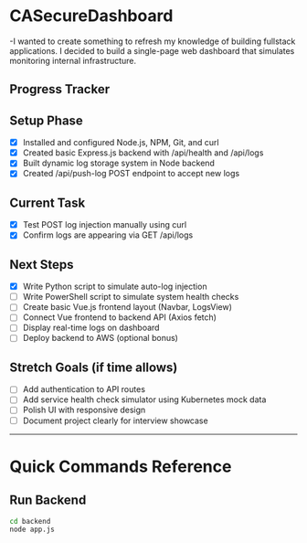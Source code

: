 # CASecureDashboard
-I wanted to create something to refresh my knowledge of building fullstack applications. I decided to build a single-page web dashboard that simulates monitoring internal infrastructure.


## Progress Tracker
##  Setup Phase
- [x] Installed and configured Node.js, NPM, Git, and curl
- [x] Created basic Express.js backend with /api/health and /api/logs
- [x] Built dynamic log storage system in Node backend
- [x] Created /api/push-log POST endpoint to accept new logs

##  Current Task
- [x] Test POST log injection manually using curl
- [x] Confirm logs are appearing via GET /api/logs

## Next Steps
- [x] Write Python script to simulate auto-log injection
- [ ] Write PowerShell script to simulate system health checks
- [ ] Create basic Vue.js frontend layout (Navbar, LogsView)
- [ ] Connect Vue frontend to backend API (Axios fetch)
- [ ] Display real-time logs on dashboard
- [ ] Deploy backend to AWS (optional bonus)

## Stretch Goals (if time allows)
- [ ] Add authentication to API routes
- [ ] Add service health check simulator using Kubernetes mock data
- [ ] Polish UI with responsive design
- [ ] Document project clearly for interview showcase

---

# Quick Commands Reference

## Run Backend
```bash
cd backend
node app.js
